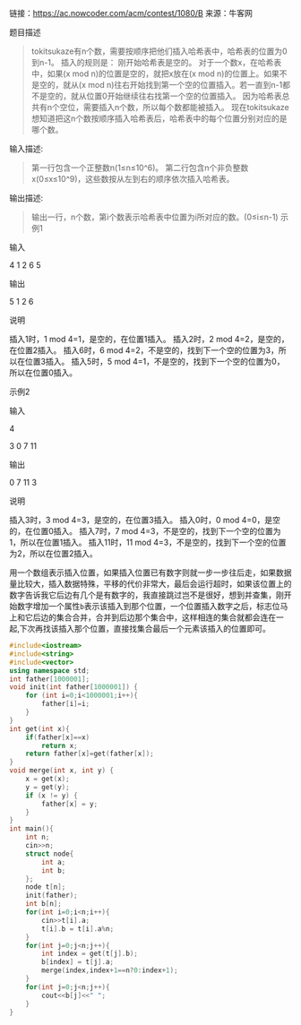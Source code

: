 链接：https://ac.nowcoder.com/acm/contest/1080/B
来源：牛客网

题目描述 

> tokitsukaze有n个数，需要按顺序把他们插入哈希表中，哈希表的位置为0到n-1。
插入的规则是：
刚开始哈希表是空的。
对于一个数x，在哈希表中，如果(x mod n)的位置是空的，就把x放在(x mod n)的位置上。如果不是空的，就从(x mod n)往右开始找到第一个空的位置插入。若一直到n-1都不是空的，就从位置0开始继续往右找第一个空的位置插入。
因为哈希表总共有n个空位，需要插入n个数，所以每个数都能被插入。
现在tokitsukaze想知道把这n个数按顺序插入哈希表后，哈希表中的每个位置分别对应的是哪个数。

输入描述:

> 第一行包含一个正整数n(1≤n≤10^6)。
第二行包含n个非负整数x(0≤x≤10^9)，这些数按从左到右的顺序依次插入哈希表。

输出描述:

>输出一行，n个数，第i个数表示哈希表中位置为i所对应的数。(0≤i≤n-1)
示例1

输入

4
1 2 6 5

输出

5 1 2 6

说明

插入1时，1 mod 4=1，是空的，在位置1插入。
插入2时，2 mod 4=2，是空的，在位置2插入。
插入6时，6 mod 4=2，不是空的，找到下一个空的位置为3，所以在位置3插入。
插入5时，5 mod 4=1，不是空的，找到下一个空的位置为0，所以在位置0插入。

示例2

输入

4

3 0 7 11

输出

0 7 11 3

说明

插入3时，3 mod 4=3，是空的，在位置3插入。
插入0时，0 mod 4=0，是空的，在位置0插入。
插入7时，7 mod 4=3，不是空的，找到下一个空的位置为1，所以在位置1插入。
插入11时，11 mod 4=3，不是空的，找到下一个空的位置为2，所以在位置2插入。

用一个数组表示插入位置，如果插入位置已有数字则就一步一步往后走，如果数据量比较大，插入数据特殊，平移的代价非常大，最后会运行超时，如果该位置上的数字告诉我它后边有几个是有数字的，我直接跳过岂不是很好，想到并查集，刚开始数字增加一个属性`b`表示该插入到那个位置，一个位置插入数字之后，标志位马上和它后边的集合合并，合并到后边那个集合中，这样相连的集合就都会连在一起,下次再找该插入那个位置，直接找集合最后一个元素该插入的位置即可。
```c++
#include<iostream>
#include<string>
#include<vector>
using namespace std;
int father[1000001];
void init(int father[1000001]) {
    for (int i=0;i<1000001;i++){
        father[i]=i;
    }
}
int get(int x){
    if(father[x]==x)
        return x;
    return father[x]=get(father[x]);
}
void merge(int x, int y) {
    x = get(x);
    y = get(y);
    if (x != y) {
        father[x] = y;
    }
}
int main(){
    int n;
    cin>>n;  
    struct node{
        int a;
        int b;
    };
    node t[n];
    init(father);
    int b[n];
    for(int i=0;i<n;i++){
        cin>>t[i].a;
        t[i].b = t[i].a%n;
    }
    for(int j=0;j<n;j++){
        int index = get(t[j].b);
        b[index] = t[j].a;
        merge(index,index+1==n?0:index+1);
    }
    for(int j=0;j<n;j++){
        cout<<b[j]<<" ";
    }
}
```